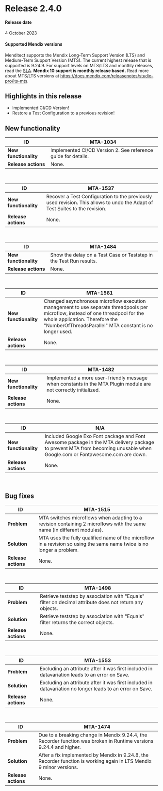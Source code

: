 # Release 2.4.0

#### Release date

4 October 2023

#### Supported Mendix versions

Menditect supports the Mendix Long-Term Support Version (LTS) and Medium-Term Support Version (MTS). The current highest release that is supported is 9.24.9.
For support levels on MTS/LTS and monthly releases, read the [SLA](../legal/sla). **Mendix 10 support is monthly release based.**
Read more about MTS/LTS versions at https://docs.mendix.com/releasenotes/studio-pro/lts-mts.

## Highlights in this release

 - Implemented CI/CD Version!
 - Restore a Test Configuration to a previous revision!

## New functionality 

| ID                    | MTA-1034                                                      |
| --------------------- | ------------------------------------------------------------- |
| __New functionality__ | Implemented CI/CD Version 2. See reference guide for details. |
| __Release actions__   | None.                                                         |

<br/>

 
| ID                    | MTA-1537                                                                                                                    |
| --------------------- | --------------------------------------------------------------------------------------------------------------------------- |
| __New functionality__ | Recover a Test Configuration to the previously used revision. This allows to undo the Adapt of Test Suites to the revision. |
| __Release actions__   | None.                                                                                                                       |

<br/>

 
| ID                    | MTA-1484                                                           |
| --------------------- | ------------------------------------------------------------------ |
| __New functionality__ | Show the delay on a Test Case or Teststep in the Test Run results. |
| __Release actions__   | None.                                                              |

<br/>

 
| ID                    | MTA-1561                                                                                                                                                                                                                    |
| --------------------- | --------------------------------------------------------------------------------------------------------------------------------------------------------------------------------------------------------------------------- |
| __New functionality__ | Changed asynchronous microflow execution management to use separate threadpools per microflow, instead of one threadpool for the whole application. Therefore the "NumberOfThreadsParallel" MTA constant is no longer used. |
| __Release actions__   | None.                                                                                                                                                                                                                       |

<br/>
 

| ID                    | MTA-1482                                                                                                        |
| --------------------- | --------------------------------------------------------------------------------------------------------------- |
| __New functionality__ | Implemented a more user-friendly message when constants in the MTA Plugin module are not correctly initialized. |
| __Release actions__   | None.                                                                                                           |

<br/>
 

| ID                    | N/A                                                                                                                                                                      |
| --------------------- | ------------------------------------------------------------------------------------------------------------------------------------------------------------------------ |
| __New functionality__ | Included Google Exo Font package and Font Awesome package in the MTA delivery package to prevent MTA from becoming unusable when Google.com or Fontawesome.com are down. |
| __Release actions__   | None.                                                                                                                                                                    |

<br/>
 


## Bug fixes

| ID                  | MTA-1515                                                                                                               |
| ------------------- | ---------------------------------------------------------------------------------------------------------------------- |
| __Problem__         | MTA switches microflows when adapting to a revision containing 2 microflows with the same name (in different modules). |
| __Solution__        | MTA uses the fully qualified name of the microflow in a revision so using the same name twice is no longer a problem.  |
| __Release actions__ | None.                                                                                                                  |

<br/>
 
| ID                  | MTA-1498                                                                                                |
| ------------------- | ------------------------------------------------------------------------------------------------------- |
| __Problem__         | Retrieve teststep by association with "Equals" filter on decimal attribute does not return any objects. |
| __Solution__        | Retrieve teststep by association with "Equals" filter returns the correct objects.                      |
| __Release actions__ | None.                                                                                                   |

<br/>
 
| ID                  | MTA-1553                                                                                                 |
| ------------------- | -------------------------------------------------------------------------------------------------------- |
| __Problem__         | Excluding an attribute after it was first included in datavariation leads to an error on Save.           |
| __Solution__        | Excluding an attribute after it was first included in datavariation no longer leads to an error on Save. |
| __Release actions__ | None.                                                                                                    |

<br/>

  
| ID                  | MTA-1474                                                                                                            |
| ------------------- | ------------------------------------------------------------------------------------------------------------------- |
| __Problem__         | Due to a breaking change in Mendix 9.24.4, the Recorder function was broken in Runtime versions 9.24.4 and higher.  |
| __Solution__        | After a fix implemented by Mendix in 9.24.8, the Recorder function is working again in LTS Mendix 9 minor versions. |
| __Release actions__ | None.                                                                                                               |

<br/>

 